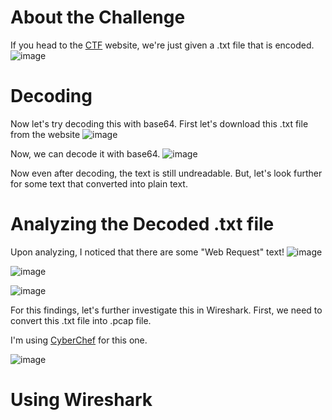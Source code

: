 # About the Challenge
If you head to the [CTF](https://projectblack.io/ctf/challenge4.txt) website, we're just given a .txt file that is encoded.
![image](https://github.com/user-attachments/assets/a3f95a9b-b4a4-4845-8f25-d93fb4410a95)

# Decoding
Now let's try decoding this with base64. First let's download this .txt file from the website
![image](https://github.com/user-attachments/assets/7337f41b-32b8-4090-afe5-9dade117ce4e)

Now, we can decode it with base64.
![image](https://github.com/user-attachments/assets/98046159-4005-4c51-b4b1-f60eb8d095ab)

Now even after decoding, the text is still undreadable. But, let's look further for some text that converted into plain text.

# Analyzing the Decoded .txt file

Upon analyzing, I noticed that there are some "Web Request" text!
![image](https://github.com/user-attachments/assets/f5add0da-2619-4fe0-929a-049a6efbea60)

![image](https://github.com/user-attachments/assets/43599323-f1b5-440f-b4ac-53b0ce4adc35)


![image](https://github.com/user-attachments/assets/2e926369-176e-4594-992b-e2915d1be17f)

For this findings, let's further investigate this in Wireshark. First, we need to convert this .txt file into .pcap file.

I'm using [CyberChef](https://gchq.github.io/CyberChef/#recipe=From_Base64('A-Za-z0-9%2B/%3D',true,false)Detect_File_Type(true,true,true,true,true,true,true/disabled)) for this one.

![image](https://github.com/user-attachments/assets/810e0c14-b775-44f4-b44a-51f5133dcb26)

# Using Wireshark
